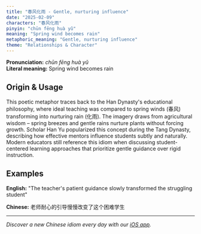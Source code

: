 ```yaml
---
title: "春风化雨 - Gentle, nurturing influence"
date: "2025-02-09"
characters: "春风化雨"
pinyin: "chūn fēng huà yǔ"
meaning: "Spring wind becomes rain"
metaphoric_meaning: "Gentle, nurturing influence"
theme: "Relationships & Character"
---
```


**Pronunciation:** *chūn fēng huà yǔ*  
**Literal meaning:** Spring wind becomes rain

## Origin & Usage

This poetic metaphor traces back to the Han Dynasty's educational philosophy, where ideal teaching was compared to spring winds (春风) transforming into nurturing rain (化雨). The imagery draws from agricultural wisdom – spring breezes and gentle rains nurture plants without forcing growth. Scholar Han Yu popularized this concept during the Tang Dynasty, describing how effective mentors influence students subtly and naturally. Modern educators still reference this idiom when discussing student-centered learning approaches that prioritize gentle guidance over rigid instruction.

## Examples

**English:** "The teacher's patient guidance slowly transformed the struggling student"

**Chinese:** 老师耐心的引导慢慢改变了这个困难学生

---

*Discover a new Chinese idiom every day with our [iOS app](https://apps.apple.com/us/app/daily-chinese-idioms/id6670238264).*

